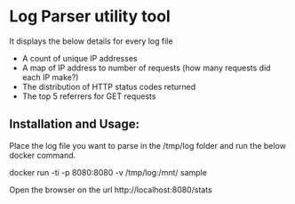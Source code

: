 Log Parser utility tool
======================

It displays the below details for every log file 

- A count of unique IP addresses
- A map of IP address to number of requests (how many requests did each IP make?)
- The distribution of HTTP status codes returned
- The top 5 referrers for GET requests



Installation and Usage:
----------------------
 
Place the log file you want to parse in the /tmp/log folder and run the below docker command.

docker run -ti -p 8080:8080 -v /tmp/log:/mnt/ sample

Open the browser on the url http://localhost:8080/stats




